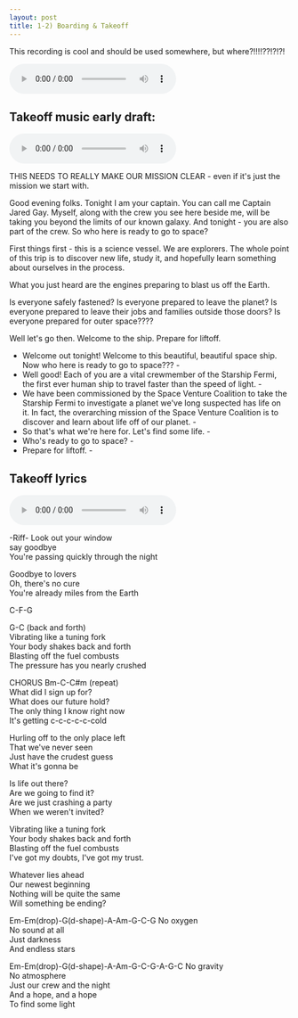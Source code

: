 ```yaml
---
layout: post
title: 1-2) Boarding & Takeoff
---
```


This recording is cool and should be used somewhere, but where?!!!!??!?!?!  

<audio controls>
<source src="{{ site.baseurl }}/audio/liftoff-song.mp3" type="audio/mpeg">
</audio>

## Takeoff music early draft:

<audio controls>
<source src="{{ site.baseurl }}/audio/boarding-takeoff-mix1.mp3" type="audio/mpeg">
</audio>

THIS NEEDS TO REALLY MAKE OUR MISSION CLEAR - even if it's just the mission we start with.  

Good evening folks. Tonight I am your captain. You can call me Captain Jared Gay. Myself, along with the crew you see here beside me, will be taking you beyond the limits of our known galaxy. And tonight - you are also part of the crew. So who here is ready to go to space?  

First things first - this is a science vessel. We are explorers. The whole point of this trip is to discover new life, study it, and hopefully learn something about ourselves in the process.  

What you just heard are the engines preparing to blast us off the Earth.

Is everyone safely fastened? Is everyone prepared to leave the planet? Is everyone prepared to leave their jobs and families outside those doors? Is everyone prepared for outer space????

Well let's go then. Welcome to the ship. Prepare for liftoff.

- Welcome out tonight! Welcome to this beautiful, beautiful space ship. Now who here is ready to go to space??? -  
- Well good! Each of you are a vital crewmember of the Starship Fermi, the first ever human ship to travel faster than the speed of light. -  
- We have been commissioned by the Space Venture Coalition to take the Starship Fermi to investigate a planet we've long suspected has life on it. In fact, the overarching mission of the Space Venture Coalition is to discover and learn about life off of our planet. -  
- So that's what we're here for. Let's find some life. -  
- Who's ready to go to space? -  
- Prepare for liftoff. -  


## Takeoff lyrics

<audio controls>
<source src="{{ site.baseurl }}/audio/takeoff-lyrics.mp3" type="audio/mpeg">
</audio>

-Riff-
Look out your window  
say goodbye  
You're passing quickly through the night  

Goodbye to lovers  
Oh, there's no cure  
You're already miles from the Earth  

C-F-G  

G-C (back and forth)  
Vibrating like a tuning fork  
Your body shakes back and forth  
Blasting off the fuel combusts  
The pressure has you nearly crushed  

CHORUS
Bm-C-C#m (repeat)  
What did I sign up for?  
What does our future hold?  
The only thing I know right now  
It's getting c-c-c-c-c-cold  

Hurling off to the only place left  
That we've never seen  
Just have the crudest guess  
What it's gonna be  

Is life out there?  
Are we going to find it?  
Are we just crashing a party  
When we weren't invited?  

Vibrating like a tuning fork  
Your body shakes back and forth  
Blasting off the fuel combusts  
I've got my doubts, I've got my trust.  

Whatever lies ahead  
Our newest beginning  
Nothing will be quite the same  
Will something  be ending?  

Em-Em(drop)-G(d-shape)-A-Am-G-C-G
No oxygen  
No sound at all  
Just darkness  
And endless stars  

Em-Em(drop)-G(d-shape)-A-Am-G-C-G-A-G-C
No gravity  
No atmosphere  
Just our crew and the night  
And a hope, and a hope  
To find some light  